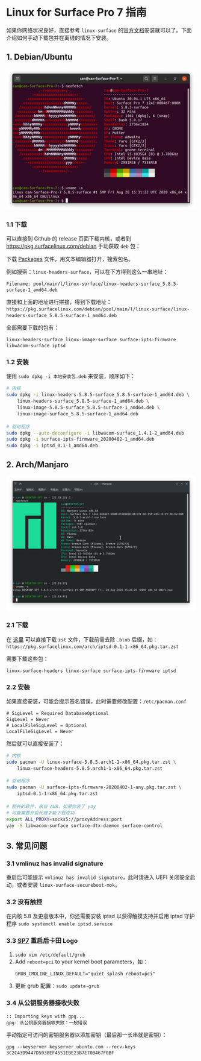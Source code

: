 # Linux for Surface Pro 7 指南

如果你网络状况良好，直接参考 `linux-surface` 的[官方文档](https://github.com/linux-surface/linux-surface/wiki/Installation-and-Setup)安装就可以了。下面介绍如何手动下载包并在离线的情况下安装。

## 1. Debian/Ubuntu

![image-20200829225253396](./linux-surface-pro7.assets/image-20200829225253396.png)

### 1.1 下载

可以直接到 Github 的 release 页面下载内核，或者到 https://pkg.surfacelinux.com/debian 手动获取 `deb` 包：

下载 [Packages](https://pkg.surfacelinux.com/debian/dists/release/main/binary-amd64/Packages) 文件，用文本编辑器打开，搜索包名。

例如搜索：`linux-headers-surface`，可以在下方得到这么一串地址：

```
Filename: pool/main/l/linux-surface/linux-headers-surface_5.8.5-surface-1_amd64.deb
```

直接和上面的地址进行拼接，得到下载地址：`https://pkg.surfacelinux.com/debian/pool/main/l/linux-surface/linux-headers-surface_5.8.5-surface-1_amd64.deb`

全部需要下载的包有：

```
linux-headers-surface linux-image-surface surface-ipts-firmware libwacom-surface iptsd
```

### 1.2 安装

使用 `sudo dpkg -i 本地安装包.deb` 来安装，顺序如下：

```sh
# 内核
sudo dpkg -i linux-headers-5.8.5-surface_5.8.5-surface-1_amd64.deb \
	linux-headers-surface_5.8.5-surface-1_amd64.deb \
	linux-image-5.8.5-surface_5.8.5-surface-1_amd64.deb \
	linux-image-surface_5.8.5-surface-1_amd64.deb

# 驱动程序
sudo dpkg --auto-deconfigure -i libwacom-surface_1.4.1-2_amd64.deb
sudo dpkg -i surface-ipts-firmware_20200402-1_amd64.deb
sudo dpkg -i iptsd_0.1-1_amd64.deb
```

## 2. Arch/Manjaro

![image-20200829225438421](./linux-surface-pro7.assets/image-20200829225438421.png)

### 2.1 下载

在 [这里](https://pkg.surfacelinux.com/arch/) 可以直接下载 `zst` 文件，下载前需去除 `.blob` 后缀，如：`https://pkg.surfacelinux.com/arch/iptsd-0.1-1-x86_64.pkg.tar.zst`

需要下载这些包：

```
linux-surface-headers linux-surface surface-ipts-firmware iptsd
```

### 2.2 安装

如果直接安装，可能会提示签名错误，此时需要修改配置：`/etc/pacman.conf`

```
# SigLevel = Required DatabaseOptional
SigLevel = Never
# LocalFileSigLevel = Optional
LocalFileSigLevel = Never
```

然后就可以直接安装了：

```sh
# 内核
sudo pacman -U linux-surface-5.8.5.arch1-1-x86_64.pkg.tar.zst \
	linux-surface-headers-5.8.5.arch1-1-x86_64.pkg.tar.zst

# 驱动程序
sudo pacman -U surface-ipts-firmware-20200402-1-any.pkg.tar.zst \
	iptsd-0.1-1-x86_64.pkg.tar.zst
	
# 额外的软件，来自 AUR，如果你装了 yay
# 可能需要开启代理才能下载成功
export ALL_PROXY=socks5://proxyAddress:port
yay -S libwacom-surface surface-dtx-daemon surface-control
```

## 3. 常见问题

### 3.1 vmlinuz has invalid signature

重启后可能提示 `vmlinuz has invalid signature`，此时请进入 UEFI 关闭安全启动，或者安装 `linux-surface-secureboot-mok`。

### 3.2 没有触控

在内核 5.8 及更高版本中，你还需要安装 iptsd 以获得触摸支持并启用 iptsd 守护程序 `sudo systemctl enable iptsd.service`

### 3.3 [SP7](https://github.com/linux-surface/linux-surface/wiki/Surface-Pro-7) 重启后卡田 Logo

1. `sudo vim /etc/default/grub`
2. Add `reboot=pci` to your kernel boot parameters，如：
    ```
    GRUB_CMDLINE_LINUX_DEFAULT="quiet splash reboot=pci"
    ```
3. 更新 grub 配置：`sudo update-grub`

### 3.4 从公钥服务器接收失败

```
:: Importing keys with gpg...
gpg: 从公钥服务器接收失败：一般错误
```

手动指定可访问的密钥服务器以添加密钥（最后那一长串就是密钥）：

```
gpg --keyserver keyserver.ubuntu.com --recv-keys 3C2C43D9447D5938EF4551EBE23B7E70B467F0BF
```

